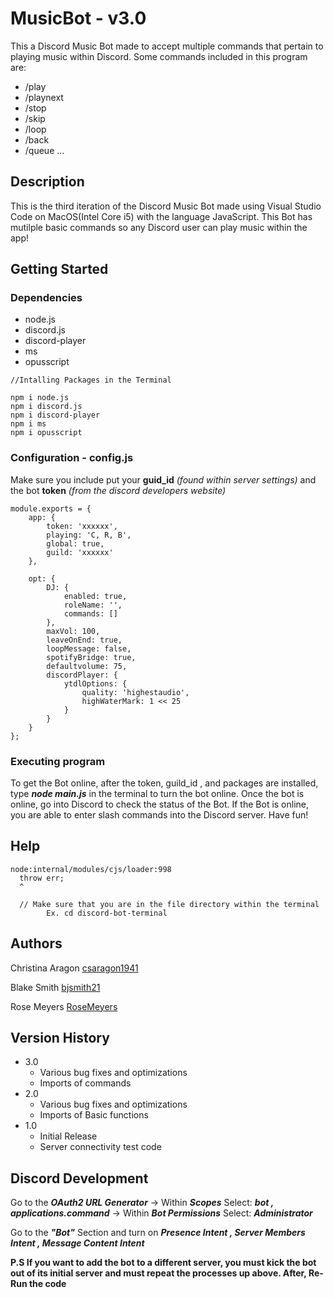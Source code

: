 # MusicBot - v3.0
This a Discord Music Bot made to accept multiple commands that pertain to playing music within Discord. Some commands included in this program are:
* /play
* /playnext
* /stop
* /skip
* /loop
* /back
* /queue
...


## Description

This is the third iteration of the Discord Music Bot made using Visual Studio Code on MacOS(Intel Core i5) with the language JavaScript. This Bot has mutilple basic commands so any Discord user can play music within the app!

## Getting Started

### Dependencies

* node.js
* discord.js
* discord-player
* ms
* opusscript

```
//Intalling Packages in the Terminal

npm i node.js
npm i discord.js
npm i discord-player
npm i ms
npm i opusscript
```


### Configuration - config.js
Make sure you include  put your **guid_id** *(found within server settings)* and the bot **token** *(from the discord developers website)*

```
module.exports = {
    app: {
        token: 'xxxxxx',
        playing: 'C, R, B',
        global: true,
        guild: 'xxxxxx'
    },

    opt: {
        DJ: {
            enabled: true,
            roleName: '',
            commands: []
        },
        maxVol: 100,
        leaveOnEnd: true,
        loopMessage: false,
        spotifyBridge: true,
        defaultvolume: 75,
        discordPlayer: {
            ytdlOptions: {
                quality: 'highestaudio',
                highWaterMark: 1 << 25
            }
        }
    }
};

```

### Executing program

To get the Bot online, after the token, guild_id , and packages are installed, type ***node main.js*** in the terminal to turn the bot online. Once the bot is online, go into Discord to check the status of the Bot. If the Bot is online, you are able to enter slash commands into the Discord server. Have fun!


## Help

```
node:internal/modules/cjs/loader:998
  throw err;
  ^
  
  // Make sure that you are in the file directory within the terminal
        Ex. cd discord-bot-terminal
```  
 

## Authors

Christina Aragon
[csaragon1941](https://github.com/csaragon1941)

Blake Smith
[bjsmith21](https://github.com/bjsmith21)

Rose Meyers
[RoseMeyers](https://github.com/RoseMeyers)

## Version History

* 3.0
    * Various bug fixes and optimizations
    * Imports of commands
* 2.0
    * Various bug fixes and optimizations
    * Imports of Basic functions
* 1.0
    * Initial Release
    * Server connectivity test code

## Discord Development

Go to the ***OAuth2 URL Generator*** -> Within ***Scopes*** Select: ***bot , applications.command*** -> Within ***Bot Permissions*** Select: ***Administrator***

Go to the ***"Bot"*** Section and turn on ***Presence Intent , Server Members Intent , Message Content Intent***

**P.S If you want to add the bot to a different server, you must kick the bot out of its initial server and must repeat the processes up above. After, Re-Run the code**

